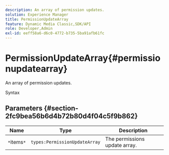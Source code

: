 ```yaml
---
description: An array of permission updates.
solution: Experience Manager
title: PermissionUpdateArray
feature: Dynamic Media Classic,SDK/API
role: Developer,Admin
exl-id: eeff58a6-d6c0-4772-b735-5ba91afb61fc
---
```

# PermissionUpdateArray{#permissionupdatearray}

An array of permission updates.

 Syntax 

## Parameters {#section-2fc9bea56b6d4b72b80d4f04c5f9b862}

|  Name  | Type  | Description  |
|---|---|---|
|  `*`items`*`  | `types:PermissionUpdateArray`  | The permissions update array.  |
